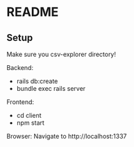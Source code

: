 # README

## Setup
Make sure you csv-explorer directory!

Backend:
- rails db:create
- bundle exec rails server

Frontend:
- cd client
- npm start

Browser:
Navigate to http://localhost:1337